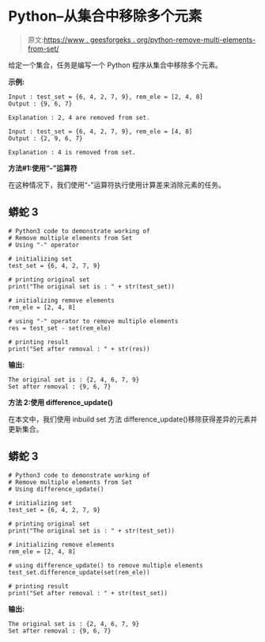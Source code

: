 # Python–从集合中移除多个元素

> 原文:[https://www . geesforgeks . org/python-remove-multi-elements-from-set/](https://www.geeksforgeeks.org/python-remove-multiple-elements-from-set/)

给定一个集合，任务是编写一个 Python 程序从集合中移除多个元素。

**示例:**

```
Input : test_set = {6, 4, 2, 7, 9}, rem_ele = [2, 4, 8]
Output : {9, 6, 7}

Explanation : 2, 4 are removed from set.

Input : test_set = {6, 4, 2, 7, 9}, rem_ele = [4, 8]
Output : {2, 9, 6, 7}

Explanation : 4 is removed from set.
```

**方法#1:使用“-”运算符**

在这种情况下，我们使用“-”运算符执行使用计算差来消除元素的任务。

## 蟒蛇 3

```
# Python3 code to demonstrate working of
# Remove multiple elements from Set
# Using "-" operator

# initializing set
test_set = {6, 4, 2, 7, 9}

# printing original set
print("The original set is : " + str(test_set))

# initializing remove elements
rem_ele = [2, 4, 8]

# using "-" operator to remove multiple elements
res = test_set - set(rem_ele)

# printing result
print("Set after removal : " + str(res))
```

**输出:**

```
The original set is : {2, 4, 6, 7, 9}
Set after removal : {9, 6, 7}
```

**方法 2:使用 difference_update()**

在本文中，我们使用 inbuild set 方法 difference_update()移除获得差异的元素并更新集合。

## 蟒蛇 3

```
# Python3 code to demonstrate working of
# Remove multiple elements from Set
# Using difference_update()

# initializing set
test_set = {6, 4, 2, 7, 9}

# printing original set
print("The original set is : " + str(test_set))

# initializing remove elements
rem_ele = [2, 4, 8]

# using difference_update() to remove multiple elements
test_set.difference_update(set(rem_ele))

# printing result
print("Set after removal : " + str(test_set))
```

**输出:**

```
The original set is : {2, 4, 6, 7, 9}
Set after removal : {9, 6, 7}
```
